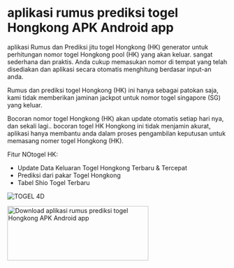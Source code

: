 # aplikasi rumus prediksi togel Hongkong APK Android app
aplikasi Rumus dan Prediksi jitu togel Hongkong (HK) generator untuk perhitungan nomor togel Hongkong pool (HK) yang akan keluar. sangat sederhana dan praktis. Anda cukup memasukan nomor di tempat yang telah disediakan dan aplikasi secara otomatis menghitung berdasar input-an anda.

Rumus dan prediksi togel Hongkong (HK) ini hanya sebagai patokan saja, kami tidak memberikan jaminan jackpot untuk nomor togel singapore (SG) yang keluar.

Bocoran nomor togel Hongkong (HK) akan update otomatis setiap hari nya, dan sekali lagi.. bocoran togel HK Hongkong ini tidak menjamin akurat, aplikasi hanya membantu anda dalam proses pengambilan keputusan untuk memasang nomer togel Hongkong (HK).

Fitur NOtogel HK:
- Update Data Keluaran Togel Hongkong Terbaru & Tercepat
- Prediksi dari pakar Togel Hongkong
- Tabel Shio Togel Terbaru

![TOGEL 4D](https://i.ibb.co/b7Gv58B/Prediksi-Togel-Hongkong-Terampuh-terbaik-terbaru-paling-jitu.jpg)

<a href="https://play.google.com/store/apps/details?id=rz.rumusprediksi.togelhongkong" target="_blank"><img alt="Download aplikasi rumus prediksi togel Hongkong APK Android app" src="https://i.ibb.co/nnQBHcj/google-play-badge.png" width="323" height="125"></a>

